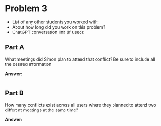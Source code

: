 # Problem 3
- List of any other students you worked with:
- About how long did you work on this problem?
- ChatGPT conversation link (if used):


## Part A
What meetings did Simon plan to attend that conflict? Be sure to include all the desired information

**Answer:** 

```sql

```



## Part B
How many conflicts exist across all users where they planned to attend two different meetings at the same time?

**Answer:**

```sql


```
